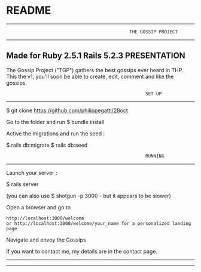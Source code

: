 # README
---------------------------------------------------------------------------------------------------------------------------------------------------------------------------------------
                                                  THE GOSSIP PROJECT
---------------------------------------------------------------------------------------------------------------------------------------------------------------------------------------

Made for Ruby 2.5.1 Rails 5.2.3
                                                     PRESENTATION
---------------------------------------------------------------------------------------------------------------------------------------------------------------------------------------

The Gossip Project ("TGP") gathers the best gossips ever heard in THP.
This the v1, you'll soon be able to create, edit, comment and like the gossips.


														SET-UP
---------------------------------------------------------------------------------------------------------------------------------------------------------------------------------------

$ git clone https://github.com/philippegatti/28oct

Go to the folder and run $ bundle install

Active the migrations and run the seed :

$ rails db:migrate
$ rails db:seed


														RUNNING
---------------------------------------------------------------------------------------------------------------------------------------------------------------------------------------

Launch your server :

$ rails server

(you can also use $ shotgun -p 3000 - but it appears to be slower)


Open a browser and go to

    http://localhost:3000/welcome
    or http://localhost:3000/welcome/your_name for a personalized landing page

Navigate and envoy the Gossips

If you want to contact me, my details are in the contact page.

---------------------------------------------------------------------------------------------------------------------------------------------------------------------------------------
---------------------------------------------------------------------------------------------------------------------------------------------------------------------------------------